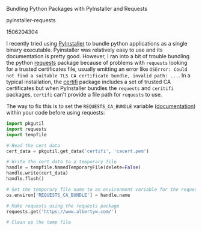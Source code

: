 Bundling Python Packages with PyInstaller and Requests

pyinstaller-requests

1506204304

I recently tried using [PyInstaller](https://github.com/pyinstaller/pyinstaller)
to bundle python applications as a single
binary executable.  Pyinstaller was relatively easy to use and its
documentation is pretty good.  However, I ran into a bit of trouble bundling
the python [requests](https://github.com/requests/requests) package
because of problems with `requests` looking for a trusted certificates file,
usually emitting an error like
`OSError: Could not find a suitable TLS CA certificate bundle, invalid path: ...`.
In a typical installation, the [certifi](https://github.com/certifi/python-certifi)
package includes a set of trusted CA certificates but when PyInstaller bundles
the `requests` and `ceritifi` packages, `certifi` can't provide a file path for
`requests` to use.

The way to fix this is to set the `REQUESTS_CA_BUNDLE` variable
([documentation](http://docs.python-requests.org/en/master/user/advanced/#ssl-cert-verification))
within your code before using requests:

```python
import pkgutil
import requests
import tempfile

# Read the cert data
cert_data = pkgutil.get_data('certifi', 'cacert.pem')

# Write the cert data to a temporary file
handle = tempfile.NamedTemporaryFile(delete=False)
handle.write(cert_data)
handle.flush()

# Set the temporary file name to an environment variable for the requests package
os.environ['REQUESTS_CA_BUNDLE'] = handle.name

# Make requests using the requests package
requests.get('https://www.albertyw.com/')

# Clean up the temp file
```
